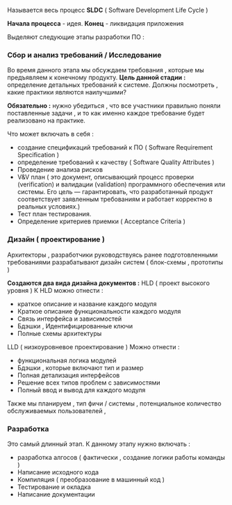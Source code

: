 
Называется весь процесс **SLDC** ( Software Development Life Cycle )

**Начала процесса** - идея. **Конец** - ликвидация приложения 

Выделяют следующие этапы разработки ПО : 

### Сбор и анализ требований / Исследование 

Во время данного этапа мы обсуждаем требования , которые мы предъявляем к конечному продукту. **Цель данной стадии :** определение детальных требований к системе.  Должны посмотреть , какие практики являются наилучшими? 

**Обязательно :**  нужно убедиться , что все участники правильно поняли поставленные задачи ,  и то как именно каждое требование будет реализовано на практике.  

Что может включать в себя : 
- создание спецификаций требований к ПО ( Software Requirement  Specification )
- определение требований к качеству ( Software Quality Attributes )
- Проведение анализа рисков
- V&V план ( это документ, описывающий процесс проверки (verification) и валидации (validation) программного обеспечения или системы. Его цель — гарантировать, что разработанный продукт соответствует заявленным требованиям и работает корректно в реальных условиях.)
- Тест план тестирования.
- Определение критериев приемки ( Acceptance Criteria )


### Дизайн ( проектирование )
Архитекторы , разработчики руководствуясь ранее подготовленными требованиями разрабатывают дизайн систем ( блок-схемы , прототипы )

**Создаются два вида дизайна документов :** 
HLD ( проект высокого уровня )
К HLD можно отнести : 
- краткое описание и название каждого модуля 
- Краткое описание функциональности каждого модуля 
- Связь интерфейса и зависимостей 
- Бдэшки , Идентифицированные ключи 
- Полные схемы архитектуры 

LLD ( низкоуровневое проектирование )
Можно отнести : 
- функциональная логика модулей 
- Бдэшки , которые включают тип и размер 
- Полная детализация интерфейсов 
- Решение всех типов проблем с зависимостями 
- Полный ввод и вывод для каждого модуля 

Также мы планируем , тип фичи / системы , потенциальное количество обслуживаемых пользователей , 


### Разработка 
Это самый длинный этап. 
К данному этапу нужно включать : 
- разработка алгосов ( фактически , создание логики работы команды )
- Написание исходного кода 
- Компиляция ( преобразование в машинный код )
- Тестирование и окладка 
- Написание документации 